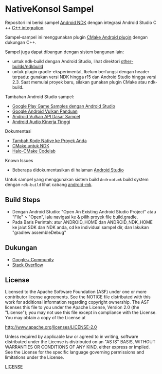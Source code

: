 NativeKonsol Sampel
===========

Repositori ini berisi sampel [Android NDK][0] dengan integrasi Android Studio C ++ [C++ integration](https://www.youtube.com/watch?v=f7ihSQ44WO0&feature=youtu.be).

Sampel-sampel ini menggunakan plugin [CMake Android plugin](https://developer.android.com/studio/projects/add-native-code.html) dengan dukungan C++.

Sampel juga dapat dibangun dengan sistem bangunan lain:
- untuk ndk-build dengan Android Studio, lihat direktori [other-builds/ndkbuild](https://github.com/googlesamples/android-ndk/tree/master/other-builds/ndkbuild)
- untuk plugin gradle-eksperimental, lbelum berfungsi dengan header terpadu: gunakan versi NDK hingga r15 dan Android Studio hingga versi 2.3. Saat memulai proyek baru, silakan gunakan plugin CMake atau ndk-build.

Tambahan Android Studio sampel:    
- [Google Play Game Samples dengan Android Studio](https://github.com/playgameservices/cpp-android-basic-samples)
- [Google Android Vulkan Panduan](https://github.com/googlesamples/android-vulkan-tutorials)
- [Android Vulkan API Dasar Sampel](https://github.com/googlesamples/vulkan-basic-samples)
- [Android Audio Kinerja Tinggi](https://github.com/googlesamples/android-audio-high-performance)	

Dokumentasi
- [Tambah Kode Native ke Proyek Anda](https://developer.android.com/studio/projects/add-native-code.html)
- [CMake untuk NDK](https://developer.android.com/ndk/guides/cmake.html)
- [Halo-CMake Codelab](https://codelabs.developers.google.com/codelabs/android-studio-cmake/index.html)

Known Issues
- Beberapa didokumentasikan di halaman [Android Studio](http://tools.android.com/knownissues)

Untuk sampel yang menggunakan sistem build `Android.mk` build system dengan `ndk-build` lihat cabang [android-mk](https://github.com/googlesamples/android-ndk/tree/android-mk).

Build Steps
----------
- Dengan Android Studio: "Open An Existing Android Studio Project" atau "File" > "Open", lalu navigasi ke & pilih proyek file build.gradle.
- Pada Baris Perintah: atur ANDROID_HOME dan ANDROID_NDK_HOME ke jalut SDK dan NDK anda, cd ke individual sampel dir, dan lakukan "gradlew assembleDebug"

Dukungan
-------

- [Google+ Community](https://plus.google.com/communities/105153134372062985968)
- [Stack Overflow](http://stackoverflow.com/questions/tagged/android)

License
-------

Licensed to the Apache Software Foundation (ASF) under one or more contributor
license agreements.  See the NOTICE file distributed with this work for
additional information regarding copyright ownership.  The ASF licenses this
file to you under the Apache License, Version 2.0 (the "License"); you may not
use this file except in compliance with the License.  You may obtain a copy of
the License at

http://www.apache.org/licenses/LICENSE-2.0

Unless required by applicable law or agreed to in writing, software
distributed under the License is distributed on an "AS IS" BASIS, WITHOUT
WARRANTIES OR CONDITIONS OF ANY KIND, either express or implied.  See the
License for the specific language governing permissions and limitations under
the License.

[LICENSE](LICENSE)

[0]: https://developer.android.com/ndk
